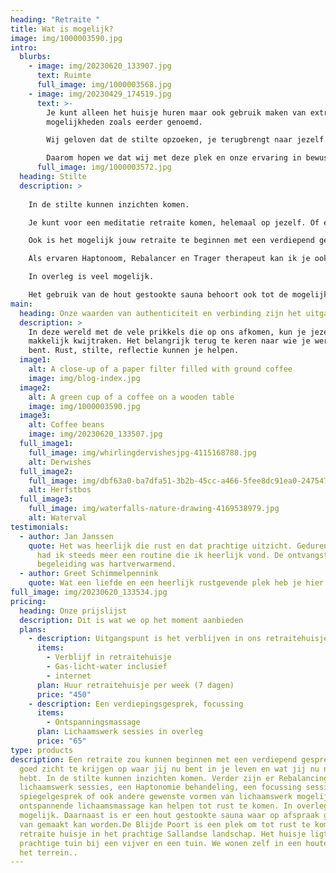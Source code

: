 ```yaml
---
heading: "Retraite "
title: Wat is mogelijk?
image: img/1000003590.jpg
intro:
  blurbs:
    - image: img/20230620_133907.jpg
      text: Ruimte
      full_image: img/1000003568.jpg
    - image: img/20230429_174519.jpg
      text: >-
        Je kunt alleen het huisje huren maar ook gebruik maken van extra
        mogelijkheden zoals eerder genoemd.

        Wij geloven dat de stilte opzoeken, je terugbrengt naar jezelf waardoor je weer ervaart wat je werkelijk wil.

        Daarom hopen we dat wij met deze plek en onze ervaring in bewustwoording in stilte je daarbij kunnen ondersteunen.
      full_image: img/1000003572.jpg
  heading: Stilte
  description: >
    
    In de stilte kunnen inzichten komen. 

    Je kunt voor een meditatie retraite komen, helemaal op jezelf. Of een verblijf om heerlijk tot rust te komen in deze prachtige omgeving. 

    Ook is het mogelijk jouw retraite te beginnen met een verdiepend gesprek, om goed zicht te krijgen op waar jij nu bent in je leven en wat jij nu nodig hebt.

    Als ervaren Haptonoom, Rebalancer en Trager therapeut kan ik je ook diverse lichaamswerk sessies aanbieden. Ook ontspannende lichaamsmassage kan helpen tot rust te komen. 

    In overleg is veel mogelijk. 

    Het gebruik van de hout gestookte sauna behoort ook tot de mogelijkheden. 
main:
  heading: Onze waarden van authenticiteit en verbinding zijn het uitgangspunt
  description: >
    In deze wereld met de vele prikkels die op ons afkomen, kun je jezelf
    makkelijk kwijtraken. Het belangrijk terug te keren naar wie je werkelijk
    bent. Rust, stilte, reflectie kunnen je helpen.
  image1:
    alt: A close-up of a paper filter filled with ground coffee
    image: img/blog-index.jpg
  image2:
    alt: A green cup of a coffee on a wooden table
    image: img/1000003590.jpg
  image3:
    alt: Coffee beans
    image: img/20230620_133507.jpg
  full_image1:
    full_image: img/whirlingdervishesjpg-4115168788.jpg
    alt: Derwishes
  full_image2:
    full_image: img/dbf63a0-ba7dfa51-3b2b-45cc-a466-5fee8dc91ea0-2475470640.jpg
    alt: Herfstbos
  full_image3:
    full_image: img/waterfalls-nature-drawing-4169538979.jpg
    alt: Waterval
testimonials:
  - author: Jan Janssen
    quote: Het was heerlijk die rust en dat prachtige uitzicht. Gedurende de week
      had ik steeds meer een routine die ik heerlijk vond. De ontvangst en
      begeleiding was hartverwarmend.
  - author: Greet Schimmelpennink
    quote: Wat een liefde en een heerlijk rustgevende plek heb je hier Pieter!
full_image: img/20230620_133534.jpg
pricing:
  heading: Onze prijslijst
  description: Dit is wat we op het moment aanbieden
  plans:
    - description: Uitgangspunt is het verblijven in ons retraitehuisje.
      items:
        - Verblijf in retraitehuisje
        - Gas-licht-water inclusief
        - internet
      plan: Huur retraitehuisje per week (7 dagen)
      price: "450"
    - description: Een verdiepingsgesprek, focussing
      items:
        - Ontspanningsmassage
      plan: Lichaamswerk sessies in overleg
      price: "65"
type: products
description: Een retraite zou kunnen beginnen met een verdiepend gesprek, om
  goed zicht te krijgen op waar jij nu bent in je leven en wat jij nu nodig
  hebt. In de stilte kunnen inzichten komen. Verder zijn er Rebalancing
  lichaamswerk sessies, een Haptonomie behandeling, een focussing sessie, en
  spiegelgesprek of ook andere gewenste vormen van lichaamswerk mogelijk. Een
  ontspannende lichaamsmassage kan helpen tot rust te komen. In overleg is veel
  mogelijk. Daarnaast is er een hout gestookte sauna waar op afspraak gebruik
  van gemaakt kan worden.De Blijde Poort is een plek om tot rust te komen in ons
  retraite huisje in het prachtige Sallandse landschap. Het huisje ligt in een
  prachtige tuin bij een vijver en een tuin. We wonen zelf in een houten huis op
  het terrein..
---
```

